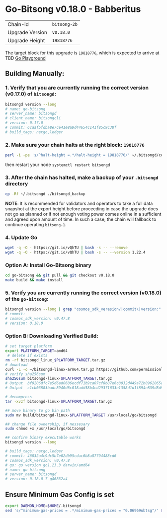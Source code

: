 # Go-Bitsong v0.18.0 - Babberitus
|                 |                                                              |
|-----------------|--------------------------------------------------------------|
| Chain-id        | `bitsong-2b`                                                  |
| Upgrade Version | `v0.18.0`                                                     |
| Upgrade Height  | `19818776`                                                    |



The target block for this upgrade is `19818776`, which is expected to arrive at TBD [Go Playground](https://go.dev/play/p/UmBiC53Bc51)

## Building Manually:

### 1. Verify that you are currently running the correct version (v0.17.0) of `bitsongd`:

```sh
bitsongd version --long
# name: go-bitsong
# server_name: bitsongd
# client_name: bitsongcli
# version: 0.17.0
# commit: 6caaf5fdba8e7ce41e8a9d44654c141f85c9c38f
# build_tags: netgo,ledger
```

### 2. Make sure your chain halts at the right block: `19818776`
```sh
perl -i -pe 's/^halt-height =.*/halt-height = 19818776/' ~/.bitsongd/config/app.toml
```
then restart your node `systemctl restart bitsongd`

### 3. After the chain has halted, make a backup of your `.bitsongd` directory
```sh
cp -Rf ~/.bitsongd ./bitsongd_backup
```

**NOTE**: It is recommended for validators and operators to take a full data snapshot at the export height before proceeding in case the upgrade does not go as planned or if not enough voting power comes online in a sufficient and agreed upon amount of time. In such a case, the chain will fallback to continue operating `bitsong-1`.


### 4. Update Go

```sh
wget -q -O - https://git.io/vQhTU | bash -s -- --remove
wget -q -O - https://git.io/vQhTU | bash -s -- --version 1.22.4
```

### Option A: Install Go-Bitsong binary
```sh
cd go-bitsong && git pull && git checkout v0.18.0
make build && make install 
```

### 5. Verify you are currently running the correct version (v0.18.0) of the `go-bitsong`:
```sh
bitsongd version --long | grep "cosmos_sdk_veresion/|commit\|version:"
# commit: 
# cosmos_sdk_version: v0.47.8
# version: 0.18.0
```

### Option B: Downloading Verified Build:
```sh
# set target platform
export PLATFORM_TARGET=amd64
 # delete if exists
rm -rf bitsongd_linux_$PLATFORM_TARGET.tar.gz
# download 
curl -L -o ~/bitsongd-linux-arm64.tar.gz https://github.com/permissionlessweb/go-bitsong/releases/download/v0.18.0/bitsongd-linux-$PLATFORM_TARGET.tar.gz
# verify sha256sum 
sha256sum bitsongd-linux-$PLATFORM_TARGET.tar.gz
# Output  bf8206dfc7e5d6ad0686ecdf71b9ca07cf8b87e6c8832d449a72b0962065ae9c  bitsongd-linux-amd64.tar.gz
# Output  c1cb03883badc8940d6c018add58b4cd29371633e1358d1d1f894e839d8d9e2f  bitsongd-linux-arm64.tar.gz

# decompress 
tar -xvzf bitsongd-linux-$PLATFORM_TARGET.tar.gz 

## move binary to go bin path
sudo mv build/bitsongd-linux-$PLATFORM_TARGET /usr/local/go/bitsongd

## change file ownership, if nessesary 
sudo chmod +x /usr/local/go/bitsongd

## confirm binary executable works 
bitsongd version --long 

# build_tags: netgo,ledger
# commit: 46832a4c9dc5b7e02db95cdac6b8a87794488cd6
# cosmos_sdk_version: v0.47.8
# go: go version go1.23.3 darwin/amd64
# name: go-bitsong
# server_name: bitsongd
# version: 0.18.0-7-g46832a4
```

## Ensure Minimum Gas Config is set 
```sh
export DAEMON_HOME=$HOME/.bitsongd
sed 's/^minimum-gas-prices = .*/minimum-gas-prices = "0.06969ubtsg"/' $DAEMON_HOME/config/app.toml > temp_file && mv temp_file $DAEMON_HOME/config/app.toml
```